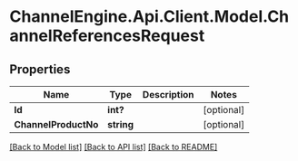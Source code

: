 # ChannelEngine.Api.Client.Model.ChannelReferencesRequest
## Properties

Name | Type | Description | Notes
------------ | ------------- | ------------- | -------------
**Id** | **int?** |  | [optional] 
**ChannelProductNo** | **string** |  | [optional] 

[[Back to Model list]](../README.md#documentation-for-models) [[Back to API list]](../README.md#documentation-for-api-endpoints) [[Back to README]](../README.md)

